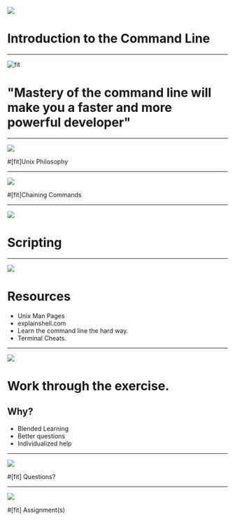![](img/matrix.jpg)


# Introduction to the Command Line

---

![fit](img/bash.png)

# "Mastery of the command line will make you a faster and more powerful developer"

---

![](img/lego.jpg)

#[fit]Unix Philosophy

---

![](img/chaining.jpg)

#[fit]Chaining Commands

---

![](img/scripting.jpg)

# Scripting

---

![](img/docs.png)

# Resources

- Unix Man Pages
- explainshell.com
- Learn the command line the hard way.
- Terminal Cheats.

---

![](img/work.jpg)

# Work through the exercise.

## Why?

- Blended Learning
- Better questions
- Individualized help

--- 

![](img/hands.jpg)

#[fit] Questions?

---

![](img/source.jpg)

#[fit] Assignment(s)
